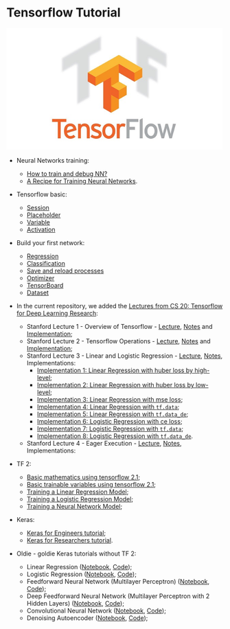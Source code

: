 # Tensorflow Tutorial

![Screenshot](images/tf.jpeg)

* Neural Networks training:
  *  <A href='https://github.com/cciprianmihai/Tensorflow-Tutorial/blob/master/Train%20proper%20NN.pdf'>How to train and debug NN?</A>
  *  <A href='http://karpathy.github.io/2019/04/25/recipe/'>A Recipe for Training Neural Networks</A>.
 
* Tensorflow basic: 
  * [Session](11_session.py)
  * [Placeholder](12_placeholder.py)
  * [Variable](13_variable.py)
  * [Activation](14_activation.py)
  
* Build your first network:
  * [Regression](21_regression.py)
  * [Classification](22_classification.py)
  * [Save and reload processes](23_save_reload.py)
  * [Optimizer](24_optimizer.py)
  * [TensorBoard](25_tensorboard.py)
  * [Dataset](26_dataset.py)

* In the current repository, we added the [Lectures from CS 20: Tensorflow for Deep Learning Research](http://web.stanford.edu/class/cs20si/):
  * Stanford Lecture 1 - Overview of Tensorflow - [Lecture](https://github.com/cciprianmihai/Tensorflow-Tutorial/blob/master/Stanford%20Lecture%201%20-%20Overview%20of%20Tensorflow/Lecture%20-%20Overview%20of%20Tensorflow.pdf), [Notes](https://github.com/cciprianmihai/Tensorflow-Tutorial/blob/master/Stanford%20Lecture%201%20-%20Overview%20of%20Tensorflow/Notes%20-%20Overview%20of%20Tensorflow.pdf) and <A href='http://nbviewer.ipython.org/github/cciprianmihai/Tensorflow-Tutorial/blob/master/Stanford%20Lecture%201%20-%20Overview%20of%20Tensorflow/Overview%20of%20Tensorflow.ipynb'>Implementation</A>;
  * Stanford Lecture 2 - Tensorflow Operations - [Lecture](https://github.com/cciprianmihai/Tensorflow-Tutorial/blob/master/Stanford%20Lecture%202%20-%20Tensorflow%20Operations/Lecture%20-%20Tensorflow%20Operations.pdf), [Notes](https://github.com/cciprianmihai/Tensorflow-Tutorial/blob/master/Stanford%20Lecture%202%20-%20Tensorflow%20Operations/Notes%20-%20Tensorflow%20Operations.pdf) and <A href='http://nbviewer.ipython.org/github/cciprianmihai/Tensorflow-Tutorial/blob/master/Stanford%20Lecture%202%20-%20Tensorflow%20Operations/Tensorflow%20Operations.ipynb'>Implementation</A>;
   * Stanford Lecture 3 - Linear and Logistic Regression - [Lecture](https://github.com/cciprianmihai/Tensorflow-Tutorial/blob/master/Stanford%20Lecture%203%20-%20Linear%20and%20Logistic%20Regression/Lecture%20-%20Linear%20and%20Logistic%20Regression.pdf), [Notes](https://github.com/cciprianmihai/Tensorflow-Tutorial/blob/master/Stanford%20Lecture%203%20-%20Linear%20and%20Logistic%20Regression/Notes%20-%20Linear%20and%20Logistic%20Regression.pdf), Implementations:
      * <A href='http://nbviewer.ipython.org/github/cciprianmihai/Tensorflow-Tutorial/blob/master/Stanford%20Lecture%203%20-%20Linear%20and%20Logistic%20Regression/Linear%20Regression%20with%20huber%20loss%20by%20high%20level.ipynb'>Implementation 1: Linear Regression with huber loss by high-level</A>;
      * <A href='http://nbviewer.ipython.org/github/cciprianmihai/Tensorflow-Tutorial/blob/master/Stanford%20Lecture%203%20-%20Linear%20and%20Logistic%20Regression/Linear%20Regression%20with%20huber%20loss%20by%20low%20level.ipynb'>Implementation 2: Linear Regression with huber loss by low-level</A>;
      * <A href='http://nbviewer.ipython.org/github/cciprianmihai/Tensorflow-Tutorial/blob/master/Stanford%20Lecture%203%20-%20Linear%20and%20Logistic%20Regression/Linear%20Regression%20with%20mse%20loss.ipynb'>Implementation 3: Linear Regression with mse loss</A>;
      * <A href='http://nbviewer.ipython.org/github/cciprianmihai/Tensorflow-Tutorial/blob/master/Stanford%20Lecture%203%20-%20Linear%20and%20Logistic%20Regression/Linear%20Regression%20with%20tf.data.ipynb'>Implementation 4: Linear Regression with `tf.data`</A>;
      * <A href='http://nbviewer.ipython.org/github/cciprianmihai/Tensorflow-Tutorial/blob/master/Stanford%20Lecture%203%20-%20Linear%20and%20Logistic%20Regression/Linear%20Regression%20with%20tf.data_de.ipynb'>Implementation 5: Linear Regression with `tf.data_de`</A>;
     * <A href='http://nbviewer.ipython.org/github/cciprianmihai/Tensorflow-Tutorial/blob/master/Stanford%20Lecture%203%20-%20Linear%20and%20Logistic%20Regression/Logistic%20Regression%20with%20ce%20loss.ipynb'>Implementation 6: Logistic Regression with ce loss</A>;
     * <A href='http://nbviewer.ipython.org/github/cciprianmihai/Tensorflow-Tutorial/blob/master/Stanford%20Lecture%203%20-%20Linear%20and%20Logistic%20Regression/Logistic%20Regression%20with%20tf.data.ipynb'>Implementation 7: Logistic Regression with `tf.data`</A>;
     * <A href='http://nbviewer.ipython.org/github/cciprianmihai/Tensorflow-Tutorial/blob/master/Stanford%20Lecture%203%20-%20Linear%20and%20Logistic%20Regression/Logistic%20Regression%20with%20tf.data_de.ipynb'>Implementation 8: Logistic Regression with `tf.data_de`</A>.
   * Stanford Lecture 4 - Eager Execution - [Lecture](https://github.com/cciprianmihai/Tensorflow-Tutorial/blob/master/Stanford%20Lecture%204%20-%20Eager%20Execution/Lecture%20-%20Eager%20Execution.pdf), [Notes](https://github.com/cciprianmihai/Tensorflow-Tutorial/blob/master/Stanford%20Lecture%204%20-%20Eager%20Execution/Notes%20-%20Eager%20Execution.pdf), Implementations:
    
* TF 2:
  * <A href='http://nbviewer.ipython.org/github/cciprianmihai/Tensorflow-Tutorial/blob/master/tf%202/Basic%20mathematics%20using%20tensorflow%202.1.ipynb'>Basic mathematics using tensorflow 2.1</A>;
  * <A href='http://nbviewer.ipython.org/github/cciprianmihai/Tensorflow-Tutorial/blob/master/tf%202/Basic%20trainable%20variables%20using%20tensorflow%202.1.ipynb'>Basic trainable variables using tensorflow 2.1</A>;
  * <A href='http://nbviewer.ipython.org/github/cciprianmihai/Tensorflow-Tutorial/blob/master/tf%202/Training%20a%20Linear%20Regression%20Model.ipynb'>Training a Linear Regression Model</A>;
  * <A href='http://nbviewer.ipython.org/github/cciprianmihai/Tensorflow-Tutorial/blob/master/tf%202/Training%20a%20Logistic%20Regression%20Model.ipynb'> Training a Logistic Regression Model</A>;
  * <A href='http://nbviewer.ipython.org/github/cciprianmihai/Tensorflow-Tutorial/blob/master/tf%202/Training%20a%20Neural%20Network.ipynb'> Training a Neural Network Model</A>;
  
* Keras:
  * <A href='http://nbviewer.ipython.org/github/cciprianmihai/Tensorflow-Tutorial/blob/master/keras/%5Bkeras_io%5D_Intro_to_Keras_for_Engineers.ipynb'> Keras for Engineers tutorial</A>;
  * <A href='http://nbviewer.ipython.org/github/cciprianmihai/Tensorflow-Tutorial/blob/master/keras/%5Bkeras_io%5D_Intro_to_Keras_for_Researchers.ipynb'> Keras for Researchers tutorial</A>.
  
* Oldie - goldie Keras tutorials without TF 2:
  * Linear Regression (<A href='http://nbviewer.ipython.org/github/cciprianmihai/Tensorflow-Tutorial/blob/master/Oldie%20-%20goldie%20Keras/01_linear_regression.ipynb'>Notebook</A>, <A href='https://github.com/cciprianmihai/Tensorflow-Tutorial/blob/master/Oldie%20-%20goldie%20Keras/01_linear_regression.py'>Code</A>);
  * Logistic Regression (<A href='http://nbviewer.ipython.org/github/cciprianmihai/Tensorflow-Tutorial/blob/master/Oldie%20-%20goldie%20Keras/02_logistic_regression.ipynb'>Notebook</A>, <A href='https://github.com/cciprianmihai/Tensorflow-Tutorial/blob/master/Oldie%20-%20goldie%20Keras/02_logistic_regression.py'>Code</A>);
  * Feedforward Neural Network (Multilayer Perceptron) (<A href='http://nbviewer.ipython.org/github/cciprianmihai/Tensorflow-Tutorial/blob/master/Oldie%20-%20goldie%20Keras/03_net.ipynb'>Notebook</A>, <A href='https://github.com/cciprianmihai/Tensorflow-Tutorial/blob/master/Oldie%20-%20goldie%20Keras/03_net.py'>Code</A>);
  * Deep Feedforward Neural Network (Multilayer Perceptron with 2 Hidden Layers) (<A href='http://nbviewer.ipython.org/github/cciprianmihai/Tensorflow-Tutorial/blob/master/Oldie%20-%20goldie%20Keras/04_modern_net.ipynb'>Notebook</A>, <A href='https://github.com/cciprianmihai/Tensorflow-Tutorial/blob/master/Oldie%20-%20goldie%20Keras/04_modern_net.py'>Code</A>);
   * Convolutional Neural Network (<A href='http://nbviewer.ipython.org/github/cciprianmihai/Tensorflow-Tutorial/blob/master/Oldie%20-%20goldie%20Keras/05_convolutional_net.ipynb'>Notebook</A>, <A href='https://github.com/cciprianmihai/Tensorflow-Tutorial/blob/master/Oldie%20-%20goldie%20Keras/05_convolution_net_by_DeepCognition.ai.py'>Code</A>);
   * Denoising Autoencoder (<A href='http://nbviewer.ipython.org/github/cciprianmihai/Tensorflow-Tutorial/blob/master/Oldie%20-%20goldie%20Keras/06_autoencoder.ipynb'>Notebook</A>, <A href='https://github.com/cciprianmihai/Tensorflow-Tutorial/blob/master/Oldie%20-%20goldie%20Keras/06_autoencoder.py'>Code</A>);
  
  
  
  
  
  
  
  
  
  
